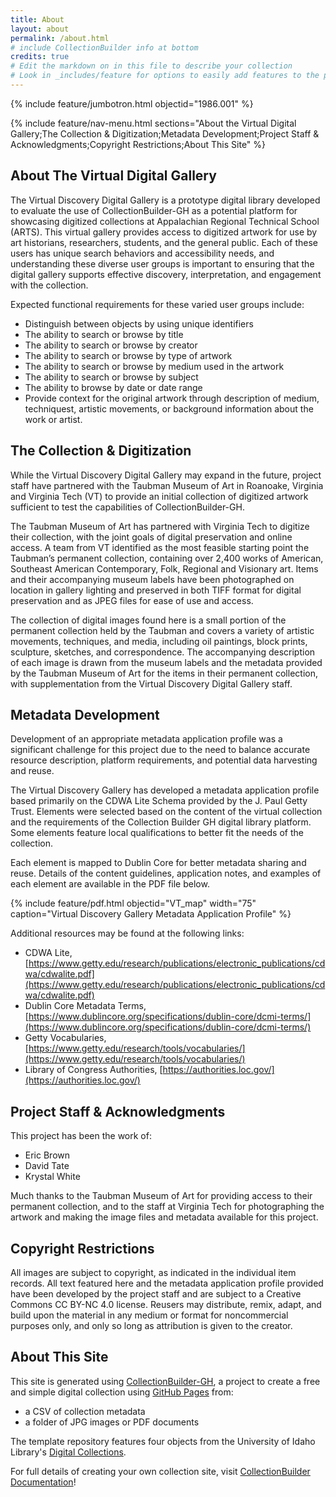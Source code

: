 ```yaml
---
title: About
layout: about
permalink: /about.html
# include CollectionBuilder info at bottom
credits: true
# Edit the markdown on in this file to describe your collection
# Look in _includes/feature for options to easily add features to the page
---
```


{% include feature/jumbotron.html objectid="1986.001" %}

{% include feature/nav-menu.html sections="About the Virtual Digital Gallery;The Collection & Digitization;Metadata Development;Project Staff & Acknowledgments;Copyright Restrictions;About This Site" %}

## About The Virtual Digital Gallery

The Virtual Discovery Digital Gallery is a prototype digital library developed to evaluate the use of CollectionBuilder-GH as a potential platform for showcasing digitized collections at Appalachian Regional Technical School (ARTS). This virtual gallery provides access to digitized artwork for use by art historians, researchers, students, and the general public. Each of these users has unique search behaviors and accessibility needs, and understanding these diverse user groups is important to ensuring that the digital gallery supports effective discovery, interpretation, and engagement with the collection.


Expected functional requirements for these varied user groups include:
- Distinguish between objects by using unique identifiers
- The ability to search or browse by title
- The ability to search or browse by creator
- The ability to search or browse by type of artwork
- The ability to search or browse by medium used in the artwork
- The ability to search or browse by subject
- The ability to browse by date or date range
- Provide context for the original artwork through description of medium, techniquest, artistic movements, or background information about the work or artist.

## The Collection & Digitization

While the Virtual Discovery Digital Gallery may expand in the future, project staff have partnered with the Taubman Museum of Art in Roanoake, Virginia and Virginia Tech (VT) to provide an initial collection of digitized artwork sufficient to test the capabilities of CollectionBuilder-GH. 

The Taubman Museum of Art has partnered with Virginia Tech to digitize their collection, with the joint goals of digital preservation and online access. A team from VT identified as the most feasible starting point the Taubman’s permanent collection, containing over 2,400 works of American, Southeast American Contemporary, Folk, Regional and Visionary art. Items and their accompanying museum labels have been photographed on location in gallery lighting and preserved in both TIFF format for digital preservation and as JPEG files for ease of use and access.

The collection of digital images found here is a small portion of the permanent collection held by the Taubman and covers a variety of artistic movements, techniques, and media, including oil paintings, block prints, sculpture, sketches, and correspondence. The accompanying description of each image is drawn from the museum labels and the metadata provided by the Taubman Museum of Art for the items in their permanent collection, with supplementation from the Virtual Discovery Digital Gallery staff.

## Metadata Development

Development of an appropriate metadata application profile was a significant challenge for this project due to the need to balance accurate resource description, platform requirements, and potential data harvesting and reuse.

The Virtual Discovery Gallery has developed a metadata application profile based primarily on the CDWA Lite Schema provided by the J. Paul Getty Trust. Elements were selected based on the content of the virtual collection and the requirements of the Collection Builder GH digital library platform. Some elements feature local qualifications to better fit the needs of the collection.

Each element is mapped to Dublin Core for better metadata sharing and reuse. Details of the content guidelines, application notes, and examples of each element are available in the PDF file below.


{% include feature/pdf.html objectid="VT_map" width="75" caption="Virtual Discovery Gallery Metadata Application Profile" %}


Additional resources may be found at the following links:

- CDWA Lite, [https://www.getty.edu/research/publications/electronic_publications/cdwa/cdwalite.pdf](https://www.getty.edu/research/publications/electronic_publications/cdwa/cdwalite.pdf)
- Dublin Core Metadata Terms, [https://www.dublincore.org/specifications/dublin-core/dcmi-terms/](https://www.dublincore.org/specifications/dublin-core/dcmi-terms/)
- Getty Vocabularies, [https://www.getty.edu/research/tools/vocabularies/](https://www.getty.edu/research/tools/vocabularies/)
- Library of Congress Authorities, [https://authorities.loc.gov/](https://authorities.loc.gov/)


## Project Staff & Acknowledgments

This project has been the work of:
- Eric Brown
- David Tate
- Krystal White

Much thanks to the Taubman Museum of Art for providing access to their permanent collection, and to the staff at Virginia Tech for photographing the artwork and making the image files and metadata available for this project.


## Copyright Restrictions

All images are subject to copyright, as indicated in the individual item records. All text featured here and the metadata application profile provided have been developed by the project staff and are subject to a Creative Commons CC BY-NC 4.0 license. Reusers may distribute, remix, adapt, and build upon the material in any medium or format for noncommercial purposes only, and only so long as attribution is given to the creator.

## About This Site

This site is generated using [CollectionBuilder-GH](https://collectionbuilding.github.io/gh/), a project to create a free and simple digital collection using [GitHub Pages](https://pages.github.com/) from: 

- a CSV of collection metadata
- a folder of JPG images or PDF documents

The template repository features four objects from the University of Idaho Library's [Digital Collections](https://www.lib.uidaho.edu/digital). 

For full details of creating your own collection site, visit [CollectionBuilder Documentation](https://collectionbuilder.github.io/cb-docs/)!

